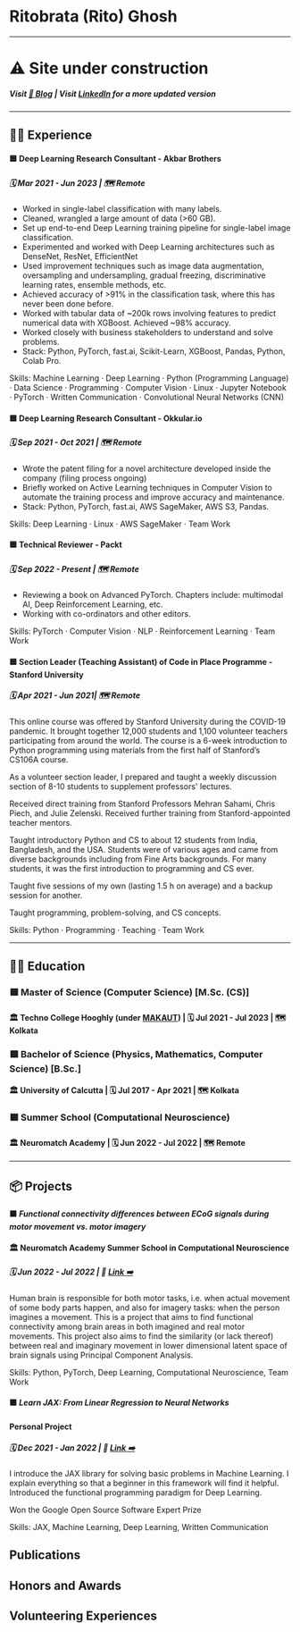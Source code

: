 # Ritobrata (Rito) Ghosh

___

# ⚠️ Site under construction

##### Visit [📄 Blog](https://ritog.github.io/blog) | Visit [LinkedIn](https://linkedin.com/in/ritobrata-ghosh) for a more updated version
___

## 👨‍💻 Experience

#### 🟦 Deep Learning Research Consultant - Akbar Brothers
##### 🗓️ Mar 2021 - Jun 2023 | 🗺️ Remote

* Worked in single-label classification with many labels.
* Cleaned, wrangled a large amount of data (>60 GB).
* Set up end-to-end Deep Learning training pipeline for single-label image classification.
* Experimented and worked with Deep Learning architectures such as DenseNet, ResNet, EfficientNet
* Used improvement techniques such as image data augmentation, oversampling and undersampling, gradual freezing, discriminative learning rates, ensemble methods, etc.
* Achieved accuracy of >91% in the classification task, where this has never been done before.
* Worked with tabular data of ~200k rows involving features to predict numerical data with XGBoost. Achieved ~98% accuracy.
* Worked closely with business stakeholders to understand and solve problems.
* Stack: Python, PyTorch, fast.ai, Scikit-Learn, XGBoost, Pandas, Python, Colab Pro.

Skills: Machine Learning · Deep Learning · Python (Programming Language) · Data Science · Programming · Computer Vision · Linux · Jupyter Notebook · PyTorch · Written Communication · Convolutional Neural Networks (CNN)

#### 🟦 Deep Learning Research Consultant - Okkular.io
##### 🗓️ Sep 2021 - Oct 2021 | 🗺️ Remote

* Wrote the patent filing for a novel architecture developed inside the company (filing process ongoing)
* Briefly worked on Active Learning techniques in Computer Vision to automate the training process and improve accuracy and maintenance.
* Stack: Python, PyTorch, fast.ai, AWS SageMaker, AWS S3, Pandas.

Skills: Deep Learning · Linux · AWS SageMaker · Team Work

#### 🟦 Technical Reviewer - Packt
##### 🗓️ Sep 2022 - Present | 🗺️ Remote

* Reviewing a book on Advanced PyTorch. Chapters include: multimodal AI, Deep Reinforcement Learning, etc.
* Working with co-ordinators and other editors.

Skills: PyTorch · Computer Vision · NLP · Reinforcement Learning · Team Work

#### 🟦 Section Leader (Teaching Assistant) of Code in Place Programme - Stanford University
##### 🗓️ Apr 2021 - Jun 2021| 🗺️ Remote

This online course was offered by Stanford University during the COVID-19 pandemic. It brought together 12,000 students and 1,100 volunteer teachers participating from around the world. The course is a 6-week introduction to Python programming using materials from the first half of Stanford’s CS106A course.

As a volunteer section leader, I prepared and taught a weekly discussion section of 8-10 students to supplement professors' lectures.

Received direct training from Stanford Professors Mehran Sahami, Chris Piech, and Julie Zelenski. Received further training from Stanford-appointed teacher mentors.

Taught introductory Python and CS to about 12 students from India, Bangladesh, and the USA. Students were of various ages and came from diverse backgrounds including from Fine Arts backgrounds. For many students, it was the first introduction to programming and CS ever.

Taught five sessions of my own (lasting 1.5 h on average) and a backup session for another.

Taught programming, problem-solving, and CS concepts.

Skills: Python · Programming · Teaching · Team Work
 
___

## 👨‍🏫 Education

### 🟩 Master of Science (Computer Science) [M.Sc. (CS)]
#### 🏛️ Techno College Hooghly (under [MAKAUT](https://makautwb.ac.in/)) | 🗓️ Jul 2021 - Jul 2023 | 🗺️ Kolkata

### 🟩 Bachelor of Science (Physics, Mathematics, Computer Science) [B.Sc.]
#### 🏛️ University of Calcutta | 🗓️  Jul 2017 - Apr 2021 | 🗺️ Kolkata

### 🟩 Summer School (Computational Neuroscience)
#### 🏛️ Neuromatch Academy | 🗓️ Jun 2022 - Jul 2022 | 🗺️ Remote

___

## 📦️ Projects

#### 🟧 _Functional connectivity differences between ECoG signals during motor movement vs. motor imagery_
#### 🏛️ Neuromatch Academy Summer School in Computational Neuroscience
##### 🗓️ Jun 2022 - Jul 2022 | 🔗  [Link ➡️](https://github.com/ghosh-r/functional-connectivity-motor-imagery)

Human brain is responsible for both motor tasks, i.e. when actual movement of some body parts happen, and also for imagery tasks: when the person imagines a movement. This is a project that aims to find functional connectivity among brain areas in both imagined and real motor movements. This project also aims to find the similarity (or lack thereof) between real and imaginary movement in lower dimensional latent space of brain signals using Principal Component Analysis.

Skills: Python, PyTorch, Deep Learning, Computational Neuroscience, Team Work

#### 🟧 _Learn JAX: From Linear Regression to Neural Networks_
#### Personal Project
##### 🗓️ Dec 2021 - Jan 2022 | 🔗  [Link ➡️](https://www.kaggle.com/code/truthr/jax-0)

I introduce the JAX library for solving basic problems in Machine Learning. I explain everything so that a beginner in this framework will find it helpful. Introduced the functional programming paradigm for Deep Learning. 

Won the Google Open Source Software Expert Prize

Skills: JAX, Machine Learning, Deep Learning, Written Communication




## Publications

## Honors and Awards

## Volunteering Experiences
